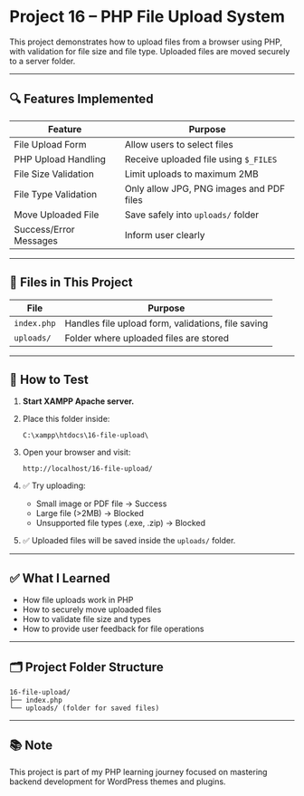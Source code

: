 # Project 16 – PHP File Upload System

This project demonstrates how to upload files from a browser using PHP, with validation for file size and file type. Uploaded files are moved securely to a server folder.

---

## 🔍 Features Implemented

| Feature | Purpose |
|---------|---------|
| File Upload Form | Allow users to select files |
| PHP Upload Handling | Receive uploaded file using `$_FILES` |
| File Size Validation | Limit uploads to maximum 2MB |
| File Type Validation | Only allow JPG, PNG images and PDF files |
| Move Uploaded File | Save safely into `uploads/` folder |
| Success/Error Messages | Inform user clearly |

---

## 📁 Files in This Project

| File | Purpose |
|------|---------|
| `index.php` | Handles file upload form, validations, file saving |
| `uploads/` | Folder where uploaded files are stored |

---

## 🧪 How to Test

1. **Start XAMPP Apache server.**
2. Place this folder inside:
   ```
   C:\xampp\htdocs\16-file-upload\
   ```
4. Open your browser and visit:
   ```
   http://localhost/16-file-upload/
   ```

5. ✅ Try uploading:
   - Small image or PDF file → Success
   - Large file (>2MB) → Blocked
   - Unsupported file types (.exe, .zip) → Blocked

6. ✅ Uploaded files will be saved inside the `uploads/` folder.

---

## ✅ What I Learned

- How file uploads work in PHP
- How to securely move uploaded files
- How to validate file size and types
- How to provide user feedback for file operations

---

## 🗂 Project Folder Structure

```
16-file-upload/
├── index.php
└── uploads/ (folder for saved files)
```

---

## 📚 Note

This project is part of my PHP learning journey focused on mastering backend development for WordPress themes and plugins.
